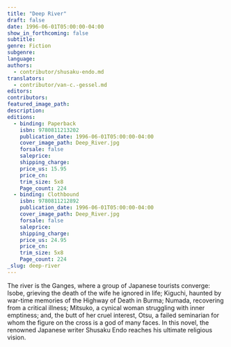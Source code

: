```yaml
---
title: "Deep River"
draft: false
date: 1996-06-01T05:00:00-04:00
show_in_forthcoming: false
subtitle:
genre: Fiction
subgenre:
language:
authors:
  - contributor/shusaku-endo.md
translators:
  - contributor/van-c.-gessel.md
editors:
contributors:
featured_image_path:
description:
editions:
  - binding: Paperback
    isbn: 9780811213202
    publication_date: 1996-06-01T05:00:00-04:00
    cover_image_path: Deep_River.jpg
    forsale: false
    saleprice:
    shipping_charge:
    price_us: 15.95
    price_cn:
    trim_size: 5x8
    Page_count: 224
  - binding: Clothbound
    isbn: 9780811212892
    publication_date: 1996-06-01T05:00:00-04:00
    cover_image_path: Deep_River.jpg
    forsale: false
    saleprice:
    shipping_charge:
    price_us: 24.95
    price_cn:
    trim_size: 5x8
    Page_count: 224
_slug: deep-river
---
```


The river is the Ganges, where a group of Japanese tourists converge: Isobe, grieving the death of the wife he ignored in life; Kiguchi, haunted by war-time memories of the Highway of Death in Burma; Numada, recovering from a critical illness; Mitsuko, a cynical woman struggling with inner emptiness; and, the butt of her cruel interest, Otsu, a failed seminarian for whom the figure on the cross is a god of many faces. In this novel, the renowned Japanese writer Shusaku Endo reaches his ultimate religious vision.

